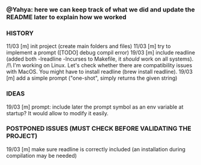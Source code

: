 ### @Yahya: here we can keep track of what we did and update the README later to explain how we worked

### HISTORY

11/03 [m] init project (create main folders and files)
11/03 [m] try to implement a prompt ([TODO] debug compil error)
19/03 [m] include readline (added both -lreadline -lncurses to Makefile, it *should* work on all systems).
	/!\ I'm working on Linux. Let's check whether there are compatibility issues with MacOS.
          You might have to install readline (brew install readline).
19/03 [m] add a simple prompt ("one-shot", simply returns the given string)


### IDEAS
19/03 [m] prompt: include later the prompt symbol as an env variable at startup? It would allow to modify it easily.

### POSTPONED ISSUES (MUST CHECK BEFORE VALIDATING THE PROJECT)
19/03 [m] make sure readline is correctly included (an installation during compilation may be needed)
